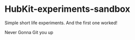 HubKit-experiments-sandbox
==========================

Simple short life experiments.
And the first one worked!


Never Gonna Git you up